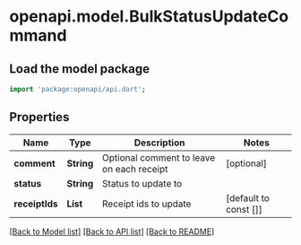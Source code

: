 # openapi.model.BulkStatusUpdateCommand

## Load the model package
```dart
import 'package:openapi/api.dart';
```

## Properties
Name | Type | Description | Notes
------------ | ------------- | ------------- | -------------
**comment** | **String** | Optional comment to leave on each receipt | [optional] 
**status** | **String** | Status to update to | 
**receiptIds** | **List<int>** | Receipt ids to update | [default to const []]

[[Back to Model list]](../README.md#documentation-for-models) [[Back to API list]](../README.md#documentation-for-api-endpoints) [[Back to README]](../README.md)


